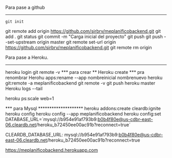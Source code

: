 Para pase a github
************************************************************************
    git init 
git remote add origin https://github.com/sirbrv/meplanificobackend.git
git add .
git status
git commit -m "Carga inicial del proyecto"
git push
git push --set-upstream origin master
git remote set-url origin https://github.com/sirbrv/meplanificobackend.git
git remote rm origin


Para pase a Heroku.
******************************************************************
heroku login
git remote -v
*** para crear ** Heroku create
*** pra renombrar Herohu apps:rename --app nombreinicial nombrenuevo 
heroku git:remote -a meplanificobackend
git remote -v
git push heroku master
Heroku logs --tail 

heroku ps:scale web=1

*** para Mysql ********************
heroku addons:create cleardb:ignite 
heroku config
heroku config --app meplanificobackend
heroku config:set DATABASE_URL=´mysql://b954e91af793b9:b0b4f80e@us-cdbr-east-06.cleardb.net/heroku_b72450ee00ac91b?reconnect=true´

CLEARDB_DATABASE_URL: mysql://b954e91af793b9:b0b4f80e@us-cdbr-east-06.cleardb.net/heroku_b72450ee00ac91b?reconnect=true

https://meplanificobackend.herokuapp.com